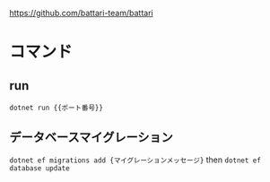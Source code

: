 https://github.com/battari-team/battari
# コマンド
## run
`dotnet run {{ポート番号}}`
## データベースマイグレーション
`dotnet ef migrations add {マイグレーションメッセージ}`
then
`dotnet ef database update`
